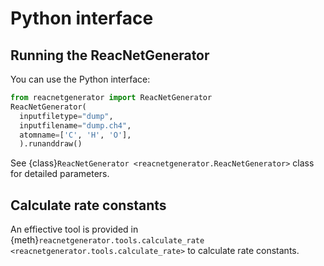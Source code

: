 # Python interface

## Running the ReacNetGenerator

You can use the Python interface:

```py
from reacnetgenerator import ReacNetGenerator
ReacNetGenerator(
  inputfiletype="dump",
  inputfilename="dump.ch4",
  atomname=['C', 'H', 'O'],
  ).runanddraw()
```

See {class}`ReacNetGenerator <reacnetgenerator.ReacNetGenerator>` class for detailed parameters.

## Calculate rate constants

An effiective tool is provided in {meth}`reacnetgenerator.tools.calculate_rate <reacnetgenerator.tools.calculate_rate>` to calculate rate constants.

